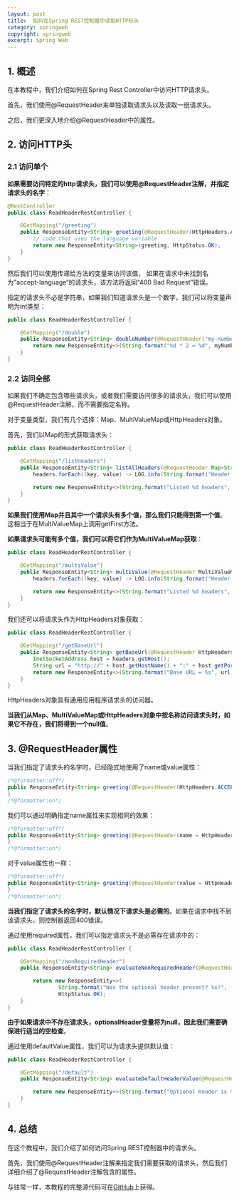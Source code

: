 ```yaml
---
layout: post
title:  如何在Spring REST控制器中读取HTTP标头
category: springweb
copyright: springweb
excerpt: Spring Web
---
```


## 1. 概述

在本教程中，我们介绍如何在Spring Rest Controller中访问HTTP请求头。

首先，我们使用@RequestHeader来单独读取请求头以及读取一组请求头。

之后，我们更深入地介绍@RequestHeader中的属性。

## 2. 访问HTTP头

### 2.1 访问单个

**如果需要访问特定的http请求头，我们可以使用@RequestHeader注解，并指定请求头的名字**：

```java
@RestController
public class ReadHeaderRestController {

    @GetMapping("/greeting")
    public ResponseEntity<String> greeting(@RequestHeader(HttpHeaders.ACCEPT_LANGUAGE) String language) {
        // code that uses the language variable
        return new ResponseEntity<String>(greeting, HttpStatus.OK);
    }
}
```

然后我们可以使用传递给方法的变量来访问该值，
如果在请求中未找到名为”accept-language“的请求头，该方法将返回“400 Bad Request”错误。

指定的请求头不必是字符串，如果我们知道请求头是一个数字，我们可以将变量声明为int类型：

```java
public class ReadHeaderRestController {

    @GetMapping("/double")
    public ResponseEntity<String> doubleNumber(@RequestHeader("my-number") int myNumber) {
        return new ResponseEntity<>(String.format("%d * 2 = %d", myNumber, (myNumber * 2)), HttpStatus.OK);
    }
}
```

### 2.2 访问全部

如果我们不确定包含哪些请求头，或者我们需要访问很多的请求头，我们可以使用@RequestHeader注解，而不需要指定名称。

对于变量类型，我们有几个选择：Map、MultiValueMap或HttpHeaders对象。

首先，我们以Map的形式获取请求头：

```java
public class ReadHeaderRestController {

    @GetMapping("/listHeaders")
    public ResponseEntity<String> listAllHeaders(@RequestHeader Map<String, String> headers) {
        headers.forEach((key, value) -> LOG.info(String.format("Header '%s' = %s", key, value)));

        return new ResponseEntity<>(String.format("Listed %d headers", headers.size()), HttpStatus.OK);
    }
}
```

**如果我们使用Map并且其中一个请求头有多个值，那么我们只能得到第一个值**。
这相当于在MultiValueMap上调用getFirst方法。

**如果请求头可能有多个值，我们可以将它们作为MultiValueMap获取**：

```java
public class ReadHeaderRestController {

    @GetMapping("/multiValue")
    public ResponseEntity<String> multiValue(@RequestHeader MultiValueMap<String, String> headers) {
        headers.forEach((key, value) -> LOG.info(String.format("Header '%s' = %s", key, String.join("|", value))));

        return new ResponseEntity<>(String.format("Listed %d headers", headers.size()), HttpStatus.OK);
    }
}
```

我们还可以将请求头作为HttpHeaders对象获取：

```java
public class ReadHeaderRestController {

    @GetMapping("/getBaseUrl")
    public ResponseEntity<String> getBaseUrl(@RequestHeader HttpHeaders headers) {
        InetSocketAddress host = headers.getHost();
        String url = "http://" + host.getHostName() + ":" + host.getPort();
        return new ResponseEntity<>(String.format("Base URL = %s", url), HttpStatus.OK);
    }
}
```

HttpHeaders对象具有通用应用程序请求头的访问器。

**当我们从Map、MultiValueMap或HttpHeaders对象中按名称访问请求头时，如果它不存在，我们将得到一个null值**。

## 3. @RequestHeader属性

当我们指定了请求头的名字时，已经隐式地使用了name或value属性：

```java
/*@formatter:off*/
public ResponseEntity<String> greeting(@RequestHeader(HttpHeaders.ACCEPT_LANGUAGE) String language) {
}
/*@formatter:on*/
```

我们可以通过明确指定name属性来实现相同的效果：

```java
/*@formatter:off*/
public ResponseEntity<String> greeting(@RequestHeader(name = HttpHeaders.ACCEPT_LANGUAGE) String language) {
}
/*@formatter:on*/
```

对于value属性也一样：

```java
/*@formatter:off*/
public ResponseEntity<String> greeting(@RequestHeader(value = HttpHeaders.ACCEPT_LANGUAGE) String language) {
}
/*@formatter:on*/
```

**当我们指定了请求头的名字时，默认情况下请求头是必需的**。如果在请求中找不到该请求头，则控制器返回400错误。

通过使用required属性，我们可以指定请求头不是必需存在请求中的：

```java
public class ReadHeaderRestController {

    @GetMapping("/nonRequiredHeader")
    public ResponseEntity<String> evaluateNonRequiredHeader(@RequestHeader(value = "optional-header", required = false) String optionalHeader) {

        return new ResponseEntity<>(
                String.format("Was the optional header present? %s!", (optionalHeader == null ? "No" : "Yes")),
                HttpStatus.OK);
    }
}
```

**由于如果请求中不存在请求头，optionalHeader变量将为null，因此我们需要确保进行适当的空检查**。

通过使用defaultValue属性，我们可以为请求头提供默认值：

```java
public class ReadHeaderRestController {

    @GetMapping("/default")
    public ResponseEntity<String> evaluateDefaultHeaderValue(@RequestHeader(value = "optional-header", defaultValue = "3600") int optionalHeader) {

        return new ResponseEntity<>(String.format("Optional Header is %d", optionalHeader), HttpStatus.OK);
    }
}
```

## 4. 总结

在这个教程中，我们介绍了如何访问Spring REST控制器中的请求头。

首先，我们使用@RequestHeader注解来指定我们需要获取的请求头，然后我们详细介绍了@RequestHeader注解包含的属性。

与往常一样，本教程的完整源代码可在[GitHub](https://github.com/tuyucheng7/taketoday-tutorial4j/tree/master/spring-web-modules)上获得。